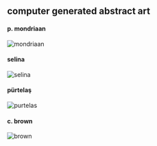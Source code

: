 
## computer generated abstract art

#### p. mondriaan
![mondriaan](https://raw.githubusercontent.com/koraysaritas/imart/master/src/mondriaan/mondriaan.png)


#### selina
![selina](https://raw.githubusercontent.com/koraysaritas/imart/master/src/korora_selina/korora_selina.png)


#### pürtelaş
![purtelas](https://raw.githubusercontent.com/koraysaritas/imart/master/src/purtelas/purtelas.png)


#### c. brown
![brown](https://raw.githubusercontent.com/koraysaritas/imart/master/src/charlie_brown/charlie_brown.png)